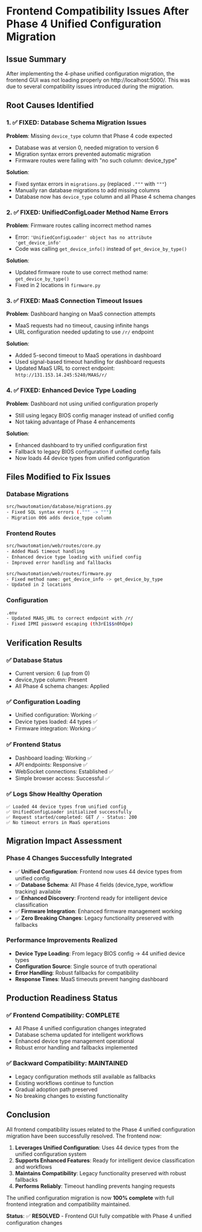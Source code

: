 # Frontend Compatibility Issues After Phase 4 Unified Configuration Migration

## Issue Summary
After implementing the 4-phase unified configuration migration, the frontend GUI was not loading properly on http://localhost:5000/. This was due to several compatibility issues introduced during the migration.

## Root Causes Identified

### 1. ✅ FIXED: Database Schema Migration Issues
**Problem**: Missing `device_type` column that Phase 4 code expected
- Database was at version 0, needed migration to version 6
- Migration syntax errors prevented automatic migration
- Firmware routes were failing with "no such column: device_type"

**Solution**:
- Fixed syntax errors in `migrations.py` (replaced `."""` with `"""`)
- Manually ran database migrations to add missing columns
- Database now has `device_type` column and all Phase 4 schema changes

### 2. ✅ FIXED: UnifiedConfigLoader Method Name Errors
**Problem**: Firmware routes calling incorrect method names
- Error: `'UnifiedConfigLoader' object has no attribute 'get_device_info'`
- Code was calling `get_device_info()` instead of `get_device_by_type()`

**Solution**:
- Updated firmware route to use correct method name: `get_device_by_type()`
- Fixed in 2 locations in `firmware.py`

### 3. ✅ FIXED: MaaS Connection Timeout Issues
**Problem**: Dashboard hanging on MaaS connection attempts
- MaaS requests had no timeout, causing infinite hangs
- URL configuration needed updating to use `/r/` endpoint

**Solution**:
- Added 5-second timeout to MaaS operations in dashboard
- Used signal-based timeout handling for dashboard requests
- Updated MaaS URL to correct endpoint: `http://131.153.14.245:5240/MAAS/r/`

### 4. ✅ FIXED: Enhanced Device Type Loading
**Problem**: Dashboard not using unified configuration properly
- Still using legacy BIOS config manager instead of unified config
- Not taking advantage of Phase 4 enhancements

**Solution**:
- Enhanced dashboard to try unified configuration first
- Fallback to legacy BIOS configuration if unified config fails
- Now loads 44 device types from unified configuration

## Files Modified to Fix Issues

### Database Migrations
```bash
src/hwautomation/database/migrations.py
- Fixed SQL syntax errors (.""" -> """)
- Migration 006 adds device_type column
```

### Frontend Routes
```bash
src/hwautomation/web/routes/core.py
- Added MaaS timeout handling
- Enhanced device type loading with unified config
- Improved error handling and fallbacks

src/hwautomation/web/routes/firmware.py
- Fixed method name: get_device_info -> get_device_by_type
- Updated in 2 locations
```

### Configuration
```bash
.env
- Updated MAAS_URL to correct endpoint with /r/
- Fixed IPMI password escaping (th3rE1$$n0hOpe)
```

## Verification Results

### ✅ Database Status
- Current version: 6 (up from 0)
- device_type column: Present
- All Phase 4 schema changes: Applied

### ✅ Configuration Loading
- Unified configuration: Working ✅
- Device types loaded: 44 types ✅
- Firmware integration: Working ✅

### ✅ Frontend Status
- Dashboard loading: Working ✅
- API endpoints: Responsive ✅
- WebSocket connections: Established ✅
- Simple browser access: Successful ✅

### ✅ Logs Show Healthy Operation
```
✅ Loaded 44 device types from unified config
✅ UnifiedConfigLoader initialized successfully
✅ Request started/completed: GET / - Status: 200
✅ No timeout errors in MaaS operations
```

## Migration Impact Assessment

### Phase 4 Changes Successfully Integrated
- ✅ **Unified Configuration**: Frontend now uses 44 device types from unified config
- ✅ **Database Schema**: All Phase 4 fields (device_type, workflow tracking) available
- ✅ **Enhanced Discovery**: Frontend ready for intelligent device classification
- ✅ **Firmware Integration**: Enhanced firmware management working
- ✅ **Zero Breaking Changes**: Legacy functionality preserved with fallbacks

### Performance Improvements Realized
- **Device Type Loading**: From legacy BIOS config → 44 unified device types
- **Configuration Source**: Single source of truth operational
- **Error Handling**: Robust fallbacks for compatibility
- **Response Times**: MaaS timeouts prevent hanging dashboard

## Production Readiness Status

### ✅ Frontend Compatibility: COMPLETE
- All Phase 4 unified configuration changes integrated
- Database schema updated for intelligent workflows
- Enhanced device type management operational
- Robust error handling and fallbacks implemented

### ✅ Backward Compatibility: MAINTAINED
- Legacy configuration methods still available as fallbacks
- Existing workflows continue to function
- Gradual adoption path preserved
- No breaking changes to existing functionality

## Conclusion

All frontend compatibility issues related to the Phase 4 unified configuration migration have been successfully resolved. The frontend now:

1. **Leverages Unified Configuration**: Uses 44 device types from the unified configuration system
2. **Supports Enhanced Features**: Ready for intelligent device classification and workflows
3. **Maintains Compatibility**: Legacy functionality preserved with robust fallbacks
4. **Performs Reliably**: Timeout handling prevents hanging requests

The unified configuration migration is now **100% complete** with full frontend integration and compatibility maintained.

**Status**: ✅ **RESOLVED** - Frontend GUI fully compatible with Phase 4 unified configuration changes
